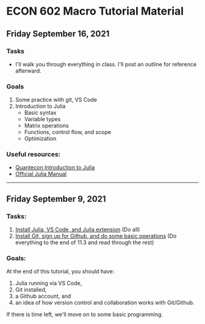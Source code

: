# ECON 602 Macro Tutorial Material


## Friday September 16, 2021
### Tasks
- I'll walk you through everything in class. I'll post an outline for reference afterward.

### Goals
1. Some practice with git, VS Code
2. Introduction to Julia
    - Basic syntax
    - Variable types
    - Matrix operations
    - Functions, control flow, and scope
    - Optimization

### Useful resources:
- [Quantecon Introduction to Julia](https://julia.quantecon.org/index_toc.html)
- [Official Julia Manual](https://docs.julialang.org/en/v1/manual/getting-started/)

---

## Friday September 9, 2021
### Tasks:
1. [Install Julia, VS Code, and Julia extension](https://www.julia-vscode.org/docs/dev/gettingstarted/) (Do all)
2. [Install Git, sign up for Github, and do some basic operations](https://julia.quantecon.org/software_engineering/version_control.html) (Do everything to the end of 11.3 and read through the rest)

### Goals:
At the end of this tutorial, you should have:
1. Julia running via VS Code,
2. Git installed,
3. a Github account, and
4. an idea of how version control and collaboration works with Git/Github.

If there is time left, we'll move on to some basic programming.

